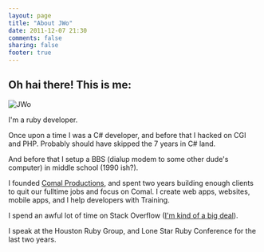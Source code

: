```yaml
---
layout: page
title: "About JWo"
date: 2011-12-07 21:30
comments: false 
sharing: false
footer: true
---
```

Oh hai there! This is me:
-------------

![JWo](http://comalproductions.com/assets/jessewolgamott.jpg)

I'm a ruby developer. 

Once upon a time I was a C# developer, and before that I hacked on CGI and PHP. Probably should have skipped the 7 years in C# land.

And before that I setup a BBS (dialup modem to some other dude's computer) in middle school (1990 ish?).

I founded [Comal Productions](http://comalproductions.com), and spent two years building enough clients to quit our fulltime jobs and focus on Comal. I create web apps, websites, mobile apps, and I help developers with Training.

I spend an awful lot of time on Stack Overflow ([I'm kind of a big deal](http://stackoverflow.com/users/363881/jesse-wolgamott)).

I speak at the Houston Ruby Group, and Lone Star Ruby Conference for the last two years. 

